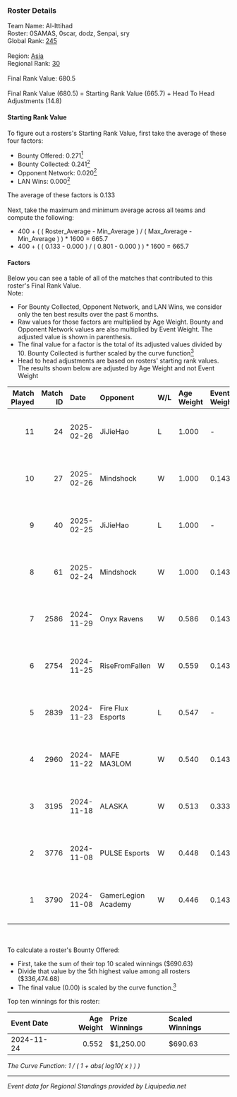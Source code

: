 ### Roster Details<br />
Team Name: Al-Ittihad<br />
Roster: 0SAMAS, 0scar, dodz, Senpai, sry<br />
Global Rank: [245](../standings_global.md)<br />
<br />
Region: [Asia]( ../standings_asia.md)<br />
Regional Rank: [30]( ../standings_asia.md)<br />
<br />
Final Rank Value:  680.5<br />
<br />
Final Rank Value (680.5) = Starting Rank Value (665.7) + Head To Head Adjustments (14.8)<br />

#### Starting Rank Value<br />
To figure out a rosters's Starting Rank Value, first take the average of these four factors:<br />
- Bounty Offered: 0.271[<sup>1</sup>](#table2)
- Bounty Collected: 0.241[<sup>2</sup>](#table1)
- Opponent Network: 0.020[<sup>2</sup>](#table1)
- LAN Wins: 0.000[<sup>2</sup>](#table1)

The average of these factors is 0.133<br />
<br />
Next, take the maximum and minimum average across all teams and compute the following:<br />
- 400 + ( ( Roster_Average - Min_Average ) / ( Max_Average - Min_Average ) ) * 1600 = 665.7
- 400 + ( ( 0.133 - 0.000 ) / ( 0.801 - 0.000 ) ) * 1600 = 665.7


#### Factors<br />
Below you can see a table of all of the matches that contributed to this roster's Final Rank Value.<br />
Note:<br />

- For Bounty Collected, Opponent Network, and LAN Wins, we consider only the ten best results over the past 6 months.
- Raw values for those factors are multiplied by Age Weight. Bounty and Opponent Network values are also multiplied by Event Weight. The adjusted value is shown in parenthesis.
- The final value for a factor is the total of its adjusted values divided by 10. Bounty Collected is further scaled by the curve function[<sup>3</sup>](#curveFunction)
- Head to head adjustments are based on rosters' starting rank values. The results shown below are adjusted by Age Weight and not Event Weight
<span id="table1"></span><br />


| Match Played | Match ID | Date       | Opponent            | W/L | Age Weight | Event Weight | Bounty Collected | Opponent Network | LAN Wins  | H2H Adj. | Roster                             |
| -: | -: | :- | :- | :- | :- | :- | :- | :- | :- | -: | :- |
|           11 |       24 | 2025-02-26 | JiJieHao            | L   | 1.000      | -            | -                | -                | -         |   -15.63 | 0SAMAS, 0scar, dodz, Senpai, sry   |
|           10 |       27 | 2025-02-26 | Mindshock           | W   | 1.000      | 0.143        | 0.000 (0.000)    | 0.074 (0.011)    | 0 (0.000) |     5.53 | 0SAMAS, 0scar, dodz, Senpai, sry   |
|            9 |       40 | 2025-02-25 | JiJieHao            | L   | 1.000      | -            | -                | -                | -         |   -16.82 | 0SAMAS, 0scar, dodz, Senpai, sry   |
|            8 |       61 | 2025-02-24 | Mindshock           | W   | 1.000      | 0.143        | 0.000 (0.000)    | 0.074 (0.011)    | 0 (0.000) |     5.02 | 0SAMAS, 0scar, dodz, Senpai, sry   |
|            7 |     2586 | 2024-11-29 | Onyx Ravens         | W   | 0.586      | 0.143        | 0.018 (0.002)    | 0.158 (0.013)    | 0 (0.000) |     8.69 | 0SAMAS, 0scar, Dodal, EMSTAR, h0kz |
|            6 |     2754 | 2024-11-25 | RiseFromFallen      | W   | 0.559      | 0.143        | 0.000 (0.000)    | 0.025 (0.002)    | 0 (0.000) |     2.98 | 0SAMAS, 0scar, Dodal, EMSTAR, h0kz |
|            5 |     2839 | 2024-11-23 | Fire Flux Esports   | L   | 0.547      | -            | -                | -                | -         |    -3.43 | 0SAMAS, 0scar, Dodal, NAKO, ViTaL  |
|            4 |     2960 | 2024-11-22 | MAFE MA3LOM         | W   | 0.540      | 0.143        | 0.000 (0.000)    | 0.023 (0.002)    | 0 (0.000) |     4.44 | 0SAMAS, 0scar, Dodal, EMSTAR, h0kz |
|            3 |     3195 | 2024-11-18 | ALASKA              | W   | 0.513      | 0.333        | 0.030 (0.005)    | 0.875 (0.150)    | 0 (0.000) |    14.09 | 0SAMAS, 0scar, Dodal, NAKO, ViTaL  |
|            2 |     3776 | 2024-11-08 | PULSE Esports       | W   | 0.448      | 0.143        | 0.003 (0.000)    | 0.021 (0.001)    | 0 (0.000) |     4.67 | 0SAMAS, 0scar, Dodal, NAKO, ViTaL  |
|            1 |     3790 | 2024-11-08 | GamerLegion Academy | W   | 0.446      | 0.143        | 0.000 (0.000)    | 0.223 (0.014)    | 0 (0.000) |     5.24 | 0SAMAS, 0scar, Dodal, NAKO, ViTaL  |

<br />
<span id="table2"></span><br />
To calculate a roster's Bounty Offered:<br />

- First, take the sum of their top 10 scaled winnings ($690.63)
- Divide that value by the 5th highest value among all rosters ($336,474.68)
- The final value (0.00) is scaled by the curve function.[<sup>3</sup>](#curveFunction)

Top ten winnings for this roster:<br />

| Event Date | Age Weight | Prize Winnings | Scaled Winnings |
| :- | -: | :- | :- |
| 2024-11-24 |      0.552 | $1,250.00      | $690.63         |


<span id="curveFunction"></span>_The Curve Function: 1 / ( 1 + abs( log10( x ) ) )_<br />

---
_Event data for Regional Standings provided by Liquipedia.net_<br />
